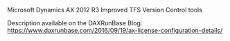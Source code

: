Microsoft Dynamics AX 2012 R3 Improved TFS Version Control tools

Description available on the DAXRunBase Blog:
https://www.daxrunbase.com/2016/09/19/ax-license-configuration-details/
